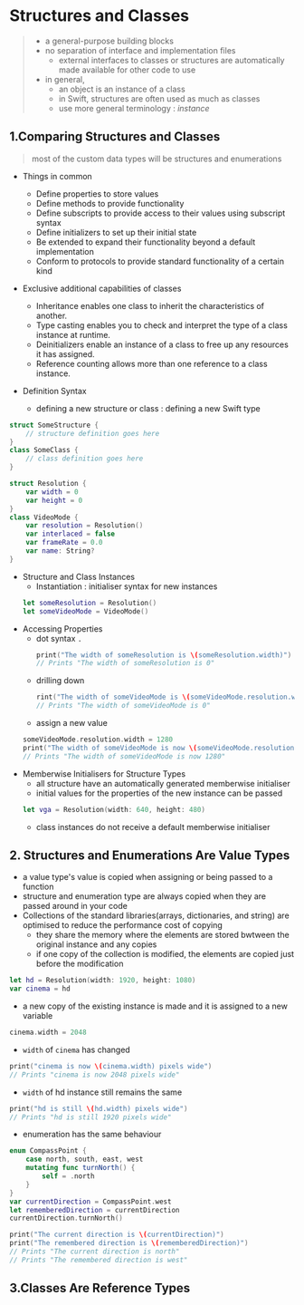 # Structures and Classes
> * a general-purpose building blocks
> * no separation of interface and implementation files
>   * external interfaces to classes or structures are automatically made available for other code to use
> * in general, 
>   * an object is an instance of a class
>   * in Swift, structures are often used as much as classes
>   * use more general terminology : *instance*


## 1.Comparing Structures and Classes
> most of the custom data types will be structures and enumerations
* Things in common
  * Define properties to store values
  * Define methods to provide functionality
  * Define subscripts to provide access to their values using subscript syntax
  * Define initializers to set up their initial state
  * Be extended to expand their functionality beyond a default implementation
  * Conform to protocols to provide standard functionality of a certain kind

* Exclusive additional capabilities of classes
  * Inheritance enables one class to inherit the characteristics of another.
  * Type casting enables you to check and interpret the type of a class instance at runtime.
  * Deinitializers enable an instance of a class to free up any resources it has assigned.
  * Reference counting allows more than one reference to a class instance.


* Definition Syntax
  * defining a new structure or class : defining a new Swift type
```swift
struct SomeStructure {
    // structure definition goes here
}
class SomeClass {
    // class definition goes here
}
```
```swift
struct Resolution {
    var width = 0
    var height = 0
}
class VideoMode {
    var resolution = Resolution()
    var interlaced = false
    var frameRate = 0.0
    var name: String?
}
```
* Structure and Class Instances
  * Instantiation : initialiser syntax for new instances
  ```swift
  let someResolution = Resolution()
  let someVideoMode = VideoMode()
  ```
* Accessing Properties 
  * dot syntax `.`
    ```swift
    print("The width of someResolution is \(someResolution.width)")
    // Prints "The width of someResolution is 0"
    ```
  * drilling down
    ```swift
    rint("The width of someVideoMode is \(someVideoMode.resolution.width)")
    // Prints "The width of someVideoMode is 0"
    ``` 
  * assign a new value
  ```swift
  someVideoMode.resolution.width = 1280
  print("The width of someVideoMode is now \(someVideoMode.resolution.width)")
  // Prints "The width of someVideoMode is now 1280"
  ```
* Memberwise Initialisers for Structure Types
  * all structure have an automatically generated memberwise initialiser
  * initial values for the properties of the new instance can be passed
  ```swift
  let vga = Resolution(width: 640, height: 480)
  ```
  * class instances do not receive a default memberwise initialiser

## 2. Structures and Enumerations Are Value Types
* a value type's value is copied when assigning or being passed to a function
* structure and enumeration type are always copied when they are passed around in your code
* Collections of the standard libraries(arrays, dictionaries, and string) are optimised to reduce the performance cost of copying
  * they share the memory where the elements are stored bwtween the original instance and any copies
  * if one copy of the collection is modified, the elements are copied just before the modification
```swift
let hd = Resolution(width: 1920, height: 1080)
var cinema = hd
``` 
  * a new copy of the existing instance is made and it is assigned to a new variable
  ```swift
  cinema.width = 2048
  ```
  * `width` of `cinema` has changed
  ```swift
  print("cinema is now \(cinema.width) pixels wide")
  // Prints "cinema is now 2048 pixels wide"
  ```
  * `width` of hd instance still remains the same
  ```swift
  print("hd is still \(hd.width) pixels wide")
  // Prints "hd is still 1920 pixels wide"
  ```
* enumeration has the same behaviour
```swift
enum CompassPoint {
    case north, south, east, west
    mutating func turnNorth() {
        self = .north
    }
}
var currentDirection = CompassPoint.west
let rememberedDirection = currentDirection
currentDirection.turnNorth()

print("The current direction is \(currentDirection)")
print("The remembered direction is \(rememberedDirection)")
// Prints "The current direction is north"
// Prints "The remembered direction is west"
```

## 3.Classes Are Reference Types